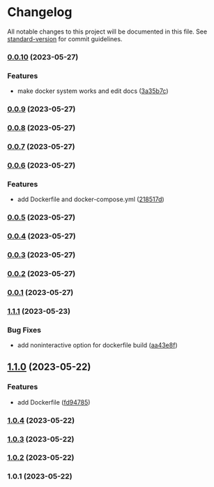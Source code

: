 # Changelog

All notable changes to this project will be documented in this file. See [standard-version](https://github.com/conventional-changelog/standard-version) for commit guidelines.

### [0.0.10](https://github.com/suho0515/ros2-nav2/compare/v0.0.9...v0.0.10) (2023-05-27)


### Features

* make docker system works and edit docs ([3a35b7c](https://github.com/suho0515/ros2-nav2/commit/3a35b7c6b9850be4ea65115b5accba0bfefa48fb))

### [0.0.9](https://github.com/suho0515/ros2-nav2/compare/v0.0.8...v0.0.9) (2023-05-27)

### [0.0.8](https://github.com/suho0515/ros2-nav2/compare/v0.0.7...v0.0.8) (2023-05-27)

### [0.0.7](https://github.com/suho0515/ros2-nav2/compare/v0.0.6...v0.0.7) (2023-05-27)

### [0.0.6](https://github.com/suho0515/ros2-nav2/compare/v0.0.5...v0.0.6) (2023-05-27)


### Features

* add Dockerfile and docker-compose.yml ([218517d](https://github.com/suho0515/ros2-nav2/commit/218517dc3ee00ccdb3224ec91aafe9704c71ac09))

### [0.0.5](https://github.com/suho0515/ros2-nav2/compare/v0.0.4...v0.0.5) (2023-05-27)

### [0.0.4](https://github.com/suho0515/ros2-nav2/compare/v0.0.3...v0.0.4) (2023-05-27)

### [0.0.3](https://github.com/suho0515/ros2-nav2/compare/v0.0.2...v0.0.3) (2023-05-27)

### [0.0.2](https://github.com/suho0515/ros2-nav2/compare/v0.0.1...v0.0.2) (2023-05-27)

### [0.0.1](https://github.com/suho0515/ros2-nav2/compare/v1.1.1...v0.0.1) (2023-05-27)

### [1.1.1](https://github.com/suho0515/ros2-nav2/compare/v1.1.0...v1.1.1) (2023-05-23)


### Bug Fixes

* add noninteractive option for dockerfile build ([aa43e8f](https://github.com/suho0515/ros2-nav2/commit/aa43e8fb840a437198667fc9438ab4530a941aa8))

## [1.1.0](https://github.com/suho0515/ros2-nav2/compare/v1.0.4...v1.1.0) (2023-05-22)


### Features

* add Dockerfile ([fd94785](https://github.com/suho0515/ros2-nav2/commit/fd9478548efa6b803961198d11a512f050bdc3af))

### [1.0.4](https://github.com/suho0515/ros2-nav2/compare/v1.0.3...v1.0.4) (2023-05-22)

### [1.0.3](https://github.com/suho0515/ros2-nav2/compare/v1.0.2...v1.0.3) (2023-05-22)

### [1.0.2](https://github.com/suho0515/ros2-nav2/compare/v1.0.1...v1.0.2) (2023-05-22)

### 1.0.1 (2023-05-22)
